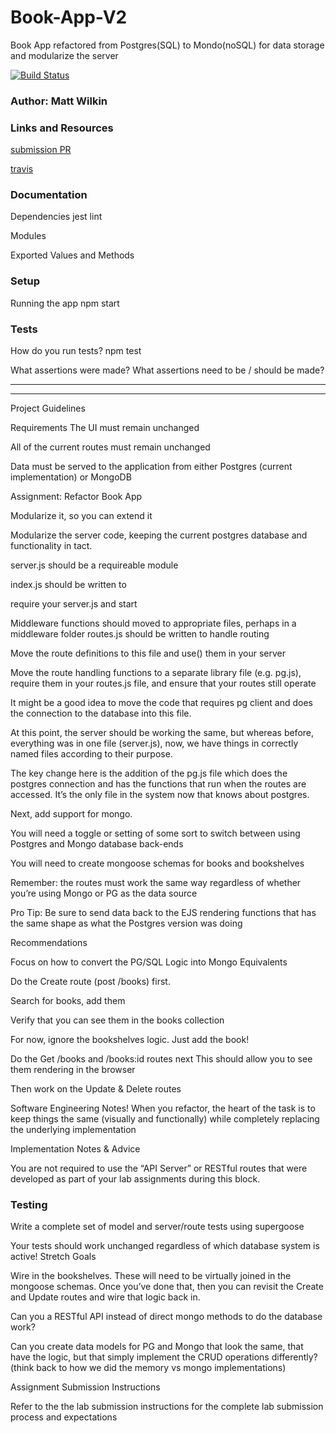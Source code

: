 # Book-App-V2
Book App refactored from Postgres(SQL) to Mondo(noSQL) for data storage and modularize the server

[![Build Status](https://www.travis-ci.com/mwilkin-401-advanced-javascript/lab-04.svg?branch=master)](https://www.travis-ci.com/mwilkin-401-advanced-javascript/lab-04)

### Author: Matt Wilkin

### Links and Resources

[submission PR](https://github.com/mwilkin-401-advanced-javascript/lab-10/pull/1)

[travis](https://www.travis-ci.com/mwilkin-401-advanced-javascript/lab-10)

### Documentation

Dependencies
jest
lint

Modules

Exported Values and Methods

### Setup

Running the app
npm start

### Tests
How do you run tests?
npm test

What assertions were made?
What assertions need to be / should be made?

_________________
_________________

Project Guidelines

Requirements
The UI must remain unchanged

All of the current routes must remain unchanged

Data must be served to the application from either Postgres (current implementation) or MongoDB

Assignment: Refactor Book App

Modularize it, so you can extend it

Modularize the server code, keeping the current postgres database and functionality in tact.

server.js should be a requireable module

index.js should be written to

require your server.js and start

Middleware functions should moved to appropriate files, perhaps in a middleware folder
routes.js should be written to handle routing

Move the route definitions to this file and use() them in your server

Move the route handling functions to a separate library file (e.g. pg.js), require them in your routes.js file, and ensure that your routes still operate

It might be a good idea to move the code that requires pg client and does the connection to the database into this file.

At this point, the server should be working the same, but whereas before, everything was in one file (server.js), now, we have things in correctly named files according to their purpose.

The key change here is the addition of the pg.js file which does the postgres connection and has the functions that run when the routes are accessed. It’s the only file in the system now that knows about postgres.

Next, add support for mongo.

You will need a toggle or setting of some sort to switch between using Postgres and Mongo database back-ends

You will need to create mongoose schemas for books and bookshelves

Remember: the routes must work the same way regardless of whether you’re using Mongo or PG as the data source

Pro Tip: Be sure to send data back to the EJS rendering functions that has the same shape as what the Postgres version was doing

Recommendations

Focus on how to convert the PG/SQL Logic into Mongo Equivalents

Do the Create route (post /books) first.

Search for books, add them

Verify that you can see them in the books collection

For now, ignore the bookshelves logic. Just add the book!

Do the Get /books and /books:id routes next
This should allow you to see them rendering in the browser

Then work on the Update & Delete routes

Software Engineering Notes! When you refactor, the heart of the task is to keep things the same (visually and functionally) while completely replacing the underlying implementation

Implementation Notes & Advice

You are not required to use the “API Server” or RESTful routes that were developed as part of your lab assignments during this block.

### Testing

Write a complete set of model and server/route tests using supergoose

Your tests should work unchanged regardless of which database system is active!
Stretch Goals

Wire in the bookshelves. These will need to be virtually joined in the mongoose schemas. Once you’ve done that, then you can revisit the Create and Update routes and wire that logic back in.

Can you a RESTful API instead of direct mongo methods to do the database work?

Can you create data models for PG and Mongo that look the same, that have the logic, but that simply implement the CRUD operations differently? (think back to how we did the memory vs mongo implementations)

Assignment Submission Instructions

Refer to the the lab submission instructions for the complete lab submission process and expectations